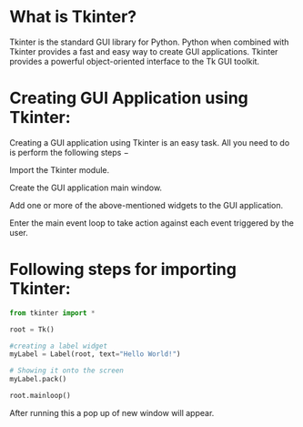 # What is Tkinter?

Tkinter is the standard GUI library for Python. Python when combined with Tkinter provides a fast and easy way to create GUI applications.
Tkinter provides a powerful object-oriented interface to the Tk GUI toolkit.

# Creating GUI Application using Tkinter:

Creating a GUI application using Tkinter is an easy task. All you need to do is perform the following steps −

Import the Tkinter module.

Create the GUI application main window.

Add one or more of the above-mentioned widgets to the GUI application.

Enter the main event loop to take action against each event triggered by the user.

# Following steps for importing Tkinter:

```python
from tkinter import *

root = Tk()

#creating a label widget
myLabel = Label(root, text="Hello World!")

# Showing it onto the screen
myLabel.pack()

root.mainloop()
```

After running this a pop up of new window will appear.
